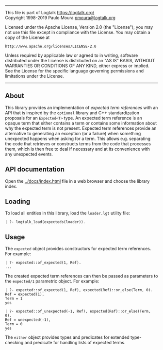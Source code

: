 ________________________________________________________________________

This file is part of Logtalk <https://logtalk.org/>  
Copyright 1998-2019 Paulo Moura <pmoura@logtalk.org>

Licensed under the Apache License, Version 2.0 (the "License");
you may not use this file except in compliance with the License.
You may obtain a copy of the License at

    http://www.apache.org/licenses/LICENSE-2.0

Unless required by applicable law or agreed to in writing, software
distributed under the License is distributed on an "AS IS" BASIS,
WITHOUT WARRANTIES OR CONDITIONS OF ANY KIND, either express or implied.
See the License for the specific language governing permissions and
limitations under the License.
________________________________________________________________________


About
-----

This library provides an implementation of *expected term references* with
an API that is inspired by the `optional` library and C++ standardization
proposals for an `Expected<T>` type. An expected term reference is an opaque
term that either contains a term or contains some information about why the
expected term is not present. Expected term references provide an alternative
to generating an exception (or a failure) when something unexpected happens
when asking for a term. This allows e.g. separating the code that retrieves
or constructs terms from the code that processes them, which is then free to
deal if necessary and at its convenience with any unexpected events.


API documentation
-----------------

Open the [../docs/index.html](../docs/index.html) file in a web browser
and choose the library index.


Loading
-------

To load all entities in this library, load the `loader.lgt` utility file:

	| ?- logtalk_load(expecteds(loader)).


Usage
-----

The `expected` object provides constructors for expected term references. For
example:

	| ?- expected::of_expected(1, Ref).
	...

The created expected term references can then be passed as parameters to the
`expected/1` parametric object. For example:

	| ?- expected::of_expected(1, Ref), expected(Ref)::or_else(Term, 0).
	Ref = expected(1),
	Term = 1
	yes

	| ?- expected::of_unexpected(-1, Ref), expected(Ref)::or_else(Term, 0).
	Ref = unexpected(-1),
	Term = 0
	yes

The `either` object provides types and predicates for extended type-checking
and predicate for handling lists of expected terms.
